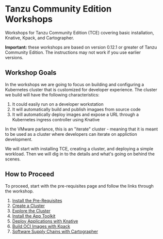 # Tanzu Community Edition Workshops

Workshops for Tanzu Community Edition (TCE) covering basic installation, Knative, Kpack, and Cartographer.

**Important:** these workshops are based on version 0.12.1 or greater of Tanzu Community Edition.
The instructions may not work if you use earlier versions.

## Workshop Goals

In the workshops we are going to focus on building and configuring a Kubernetes cluster that is customized
for developer experience. The cluster we build will have the following characteristics:

1. It could easily run on a developer workstation
1. It will automatically build and publish imagaes from source code
1. It will automatically deploy images and expose a URL through a Kubernetes ingress controller using Knative

In the VMware parlance, this is an "iterate" cluster - meaning that it is meant to be used as a cluster
where developers can iterate on appliction development.

We will start with installing TCE, creating a cluster, and deploying a simple workload. Then we will dig in
to the details and what's going on behind the scenes.

## How to Proceed

To proceed, start with the pre-requisites page and follow the links through the workshop.

1. [Install the Pre-Requisites](00-basic-setup)
1. [Create a Cluster](01-creating-clusters/)
1. [Explore the Cluster](02-explore-the-cluster/)
1. [Install the App Toolkit](03-app-toolkit/)
1. [Deploy Applications with Knative](04-knative/)
1. [Build OCI Images with Kpack](05-kpack/)
1. [Software Supply Chains with Cartographer](06-cartographer/)
